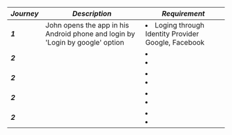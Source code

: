 


|  ***Journey*** |  ***Description*** | ***Requirement*** | 
|---|---|---|
|  ***1*** |  John opens the app in his Android phone and login by 'Login by google' option | <li>Loging through Identity Provider Google, Facebook</li> | 
| ***2***  |   | <li>  </li> <li>  </li> |
| ***2***  |   | <li>  </li>  <li>  </li>|
| ***2***  |   | <li>  </li>  <li>  </li>|
| ***2***  |   | <li>  </li>  <li>  </li>|
